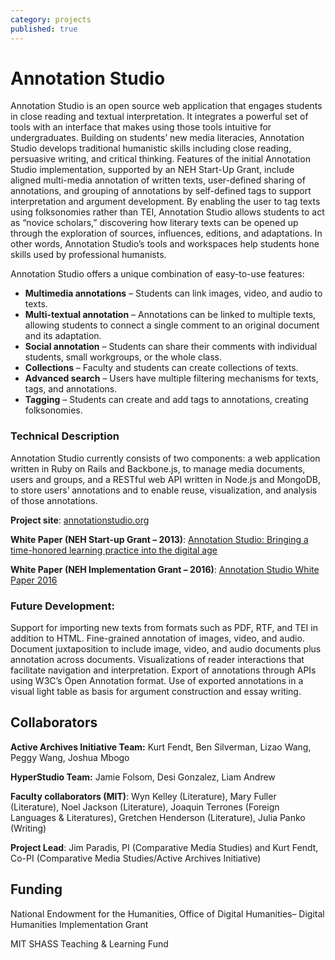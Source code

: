 ```yaml
---
category: projects
published: true
---
```

# Annotation Studio

Annotation Studio is an open source web application that engages students in close reading and textual interpretation. It integrates a powerful set of tools with an interface that makes using those tools intuitive for undergraduates. Building on students’ new media literacies, Annotation Studio develops traditional humanistic skills including close reading, persuasive writing, and critical thinking. Features of the initial Annotation Studio implementation, supported by an NEH Start-Up Grant, include aligned multi-media annotation of written texts, user-defined sharing of annotations, and grouping of annotations by self-defined tags to support interpretation and argument development. By enabling the user to tag texts using folksonomies rather than TEI, Annotation Studio allows students to act as “novice scholars,” discovering how literary texts can be opened up through the exploration of sources, influences, editions, and adaptations. In other words, Annotation Studio’s tools and workspaces help students hone skills used by professional humanists.

Annotation Studio offers a unique combination of easy-to-use features:

- **Multimedia annotations** – Students can link images, video, and audio to texts.
- **Multi-textual annotation** – Annotations can be linked to multiple texts, allowing students to connect a single comment to an original document and its adaptation.
- **Social annotation** – Students can share their comments with individual students, small workgroups, or the whole class.
- **Collections** – Faculty and students can create collections of texts.
- **Advanced search** – Users have multiple filtering mechanisms for texts, tags, and annotations.
- **Tagging** – Students can create and add tags to annotations, creating folksonomies.

### Technical Description
Annotation Studio currently consists of two components: a web application written in Ruby on Rails and Backbone.js, to manage media documents, users and groups, and a RESTful web API written in Node.js and MongoDB, to store users’ annotations and to enable reuse, visualization, and analysis of those annotations.

**Project site**: [annotationstudio.org](https://www.annotationstudio.org/ "annotationstudio.org")

**White Paper (NEH Start-up Grant – 2013)**: [Annotation Studio: Bringing a time-honored learning practice into the digital age](/assets/uploads/AS-NEHWhitePaper-6-25-complete1.pdf "Annotation Studio: Bringing a time-honored learning practice into the digital age")

**White Paper (NEH Implementation Grant – 2016)**: [Annotation Studio White Paper 2016](/assets/uploads/NEHWhitePaper2016_AnnotationStudio.pdf "Annotation Studio White Paper 2016")

### Future Development:

Support for importing new texts from formats such as PDF, RTF, and TEI in addition to HTML.
Fine-grained annotation of images, video, and audio.
Document juxtaposition to include image, video, and audio documents plus annotation across documents.
Visualizations of reader interactions that facilitate navigation and interpretation.
Export of annotations through APIs using W3C’s Open Annotation format.
Use of exported annotations in a visual light table as basis for argument construction and essay writing.

## Collaborators

**Active Archives Initiative Team:** Kurt Fendt, Ben Silverman, Lizao Wang, Peggy Wang, Joshua Mbogo

**HyperStudio Team:** Jamie Folsom, Desi Gonzalez, Liam Andrew

**Faculty collaborators (MIT)**: Wyn Kelley (Literature), Mary Fuller (Literature), Noel Jackson (Literature), Joaquin Terrones (Foreign Languages & Literatures), Gretchen Henderson (Literature), Julia Panko (Writing)

**Project Lead**:
Jim Paradis, PI (Comparative Media Studies) and Kurt Fendt, Co-PI (Comparative Media Studies/Active Archives Initiative)

## Funding
National Endowment for the Humanities, Office of Digital Humanities– Digital Humanities Implementation Grant

MIT SHASS Teaching & Learning Fund
